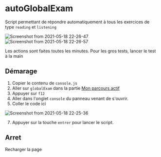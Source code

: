 # autoGlobalExam

Script permettant de répondre automatiquement à tous les exercices de type `reading` et `listening`

![Screenshot from 2021-05-18 22-26-47](https://user-images.githubusercontent.com/58041359/118719097-52a9e280-b828-11eb-8d54-d87251d4fb8f.png)
![Screenshot from 2021-05-18 22-26-57](https://user-images.githubusercontent.com/58041359/118719105-5473a600-b828-11eb-93b6-abda194b0311.png)

Les actions sont faites toutes les minutes. 
Pour les gros tests, lancer le test à la main

## Démarage

1) Copier le contenu de  `console.js`
2) Aller sur `globalExam` dans la partie [Mon parcours actif](https://exam.global-exam.com/user-plannings/165070)
3) Appuyer sur `f12`
4) Aller dans l'onglet `console` du panneau venant de s'ouvrir.
5) Coller le code ici

![Screenshot from 2021-05-18 22-25-36](https://user-images.githubusercontent.com/58041359/118718825-01015800-b828-11eb-86a2-3e26713840d2.png)

7) Appuyer sur la touche `entrer` pour lancer le script.

## Arret

Recharger la page

